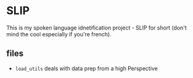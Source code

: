 # SLIP

This is my spoken language idnetification project - SLIP for short (don't mind the cool especially if you're french).


## files

- `load_utils` deals with data prep from a high Perspective